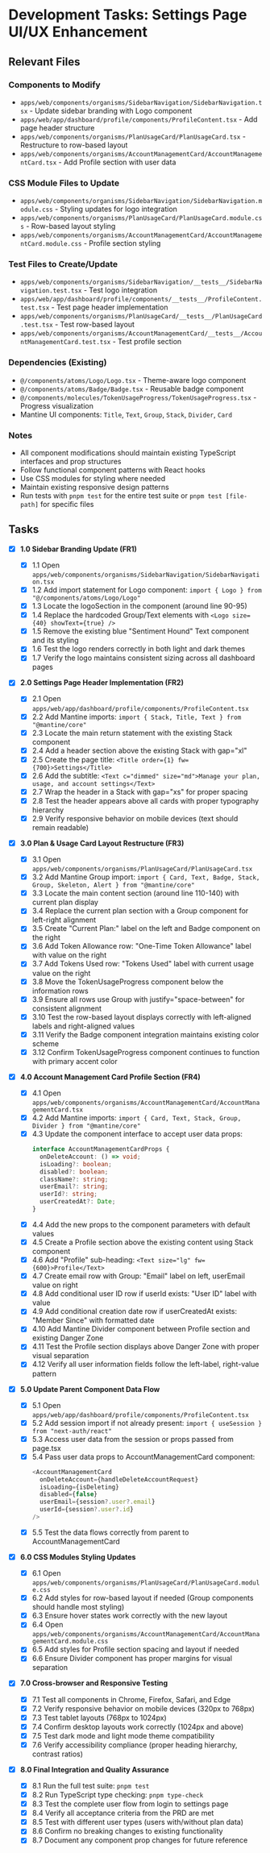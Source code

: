 # Development Tasks: Settings Page UI/UX Enhancement

## Relevant Files

### Components to Modify

- `apps/web/components/organisms/SidebarNavigation/SidebarNavigation.tsx` - Update sidebar branding with Logo component
- `apps/web/app/dashboard/profile/components/ProfileContent.tsx` - Add page header structure
- `apps/web/components/organisms/PlanUsageCard/PlanUsageCard.tsx` - Restructure to row-based layout
- `apps/web/components/organisms/AccountManagementCard/AccountManagementCard.tsx` - Add Profile section with user data

### CSS Module Files to Update

- `apps/web/components/organisms/SidebarNavigation/SidebarNavigation.module.css` - Styling updates for logo integration
- `apps/web/components/organisms/PlanUsageCard/PlanUsageCard.module.css` - Row-based layout styling
- `apps/web/components/organisms/AccountManagementCard/AccountManagementCard.module.css` - Profile section styling

### Test Files to Create/Update

- `apps/web/components/organisms/SidebarNavigation/__tests__/SidebarNavigation.test.tsx` - Test logo integration
- `apps/web/app/dashboard/profile/components/__tests__/ProfileContent.test.tsx` - Test page header implementation
- `apps/web/components/organisms/PlanUsageCard/__tests__/PlanUsageCard.test.tsx` - Test row-based layout
- `apps/web/components/organisms/AccountManagementCard/__tests__/AccountManagementCard.test.tsx` - Test profile section

### Dependencies (Existing)

- `@/components/atoms/Logo/Logo.tsx` - Theme-aware logo component
- `@/components/atoms/Badge/Badge.tsx` - Reusable badge component
- `@/components/molecules/TokenUsageProgress/TokenUsageProgress.tsx` - Progress visualization
- Mantine UI components: `Title`, `Text`, `Group`, `Stack`, `Divider`, `Card`

### Notes

- All component modifications should maintain existing TypeScript interfaces and prop structures
- Follow functional component patterns with React hooks
- Use CSS modules for styling where needed
- Maintain existing responsive design patterns
- Run tests with `pnpm test` for the entire test suite or `pnpm test [file-path]` for specific files

## Tasks

- [x] **1.0 Sidebar Branding Update (FR1)**

  - [x] 1.1 Open `apps/web/components/organisms/SidebarNavigation/SidebarNavigation.tsx`
  - [x] 1.2 Add import statement for Logo component: `import { Logo } from "@/components/atoms/Logo/Logo"`
  - [x] 1.3 Locate the logoSection in the component (around line 90-95)
  - [x] 1.4 Replace the hardcoded Group/Text elements with `<Logo size={40} showText={true} />`
  - [x] 1.5 Remove the existing blue "Sentiment Hound" Text component and its styling
  - [x] 1.6 Test the logo renders correctly in both light and dark themes
  - [x] 1.7 Verify the logo maintains consistent sizing across all dashboard pages

- [x] **2.0 Settings Page Header Implementation (FR2)**

  - [x] 2.1 Open `apps/web/app/dashboard/profile/components/ProfileContent.tsx`
  - [x] 2.2 Add Mantine imports: `import { Stack, Title, Text } from "@mantine/core"`
  - [x] 2.3 Locate the main return statement with the existing Stack component
  - [x] 2.4 Add a header section above the existing Stack with gap="xl"
  - [x] 2.5 Create the page title: `<Title order={1} fw={700}>Settings</Title>`
  - [x] 2.6 Add the subtitle: `<Text c="dimmed" size="md">Manage your plan, usage, and account settings</Text>`
  - [x] 2.7 Wrap the header in a Stack with gap="xs" for proper spacing
  - [x] 2.8 Test the header appears above all cards with proper typography hierarchy
  - [x] 2.9 Verify responsive behavior on mobile devices (text should remain readable)

- [x] **3.0 Plan & Usage Card Layout Restructure (FR3)**

  - [x] 3.1 Open `apps/web/components/organisms/PlanUsageCard/PlanUsageCard.tsx`
  - [x] 3.2 Add Mantine Group import: `import { Card, Text, Badge, Stack, Group, Skeleton, Alert } from "@mantine/core"`
  - [x] 3.3 Locate the main content section (around line 110-140) with current plan display
  - [x] 3.4 Replace the current plan section with a Group component for left-right alignment
  - [x] 3.5 Create "Current Plan:" label on the left and Badge component on the right
  - [x] 3.6 Add Token Allowance row: "One-Time Token Allowance" label with value on the right
  - [x] 3.7 Add Tokens Used row: "Tokens Used" label with current usage value on the right
  - [x] 3.8 Move the TokenUsageProgress component below the information rows
  - [x] 3.9 Ensure all rows use Group with justify="space-between" for consistent alignment
  - [x] 3.10 Test the row-based layout displays correctly with left-aligned labels and right-aligned values
  - [x] 3.11 Verify the Badge component integration maintains existing color scheme
  - [x] 3.12 Confirm TokenUsageProgress component continues to function with primary accent color

- [x] **4.0 Account Management Card Profile Section (FR4)**

  - [x] 4.1 Open `apps/web/components/organisms/AccountManagementCard/AccountManagementCard.tsx`
  - [x] 4.2 Add Mantine imports: `import { Card, Text, Stack, Group, Divider } from "@mantine/core"`
  - [x] 4.3 Update the component interface to accept user data props:
    ```typescript
    interface AccountManagementCardProps {
      onDeleteAccount: () => void;
      isLoading?: boolean;
      disabled?: boolean;
      className?: string;
      userEmail?: string;
      userId?: string;
      userCreatedAt?: Date;
    }
    ```
  - [x] 4.4 Add the new props to the component parameters with default values
  - [x] 4.5 Create a Profile section above the existing content using Stack component
  - [x] 4.6 Add "Profile" sub-heading: `<Text size="lg" fw={600}>Profile</Text>`
  - [x] 4.7 Create email row with Group: "Email" label on left, userEmail value on right
  - [x] 4.8 Add conditional user ID row if userId exists: "User ID" label with value
  - [x] 4.9 Add conditional creation date row if userCreatedAt exists: "Member Since" with formatted date
  - [x] 4.10 Add Mantine Divider component between Profile section and existing Danger Zone
  - [x] 4.11 Test the Profile section displays above Danger Zone with proper visual separation
  - [x] 4.12 Verify all user information fields follow the left-label, right-value pattern

- [x] **5.0 Update Parent Component Data Flow**

  - [x] 5.1 Open `apps/web/app/dashboard/profile/components/ProfileContent.tsx`
  - [x] 5.2 Add session import if not already present: `import { useSession } from "next-auth/react"`
  - [x] 5.3 Access user data from the session or props passed from page.tsx
  - [x] 5.4 Pass user data props to AccountManagementCard component:
    ```typescript
    <AccountManagementCard
      onDeleteAccount={handleDeleteAccountRequest}
      isLoading={isDeleting}
      disabled={false}
      userEmail={session?.user?.email}
      userId={session?.user?.id}
    />
    ```
  - [x] 5.5 Test the data flows correctly from parent to AccountManagementCard

- [x] **6.0 CSS Modules Styling Updates**

  - [x] 6.1 Open `apps/web/components/organisms/PlanUsageCard/PlanUsageCard.module.css`
  - [x] 6.2 Add styles for row-based layout if needed (Group components should handle most styling)
  - [x] 6.3 Ensure hover states work correctly with the new layout
  - [x] 6.4 Open `apps/web/components/organisms/AccountManagementCard/AccountManagementCard.module.css`
  - [x] 6.5 Add styles for Profile section spacing and layout if needed
  - [x] 6.6 Ensure Divider component has proper margins for visual separation

- [x] **7.0 Cross-browser and Responsive Testing**

  - [x] 7.1 Test all components in Chrome, Firefox, Safari, and Edge
  - [x] 7.2 Verify responsive behavior on mobile devices (320px to 768px)
  - [x] 7.3 Test tablet layouts (768px to 1024px)
  - [x] 7.4 Confirm desktop layouts work correctly (1024px and above)
  - [x] 7.5 Test dark mode and light mode theme compatibility
  - [x] 7.6 Verify accessibility compliance (proper heading hierarchy, contrast ratios)

- [x] **8.0 Final Integration and Quality Assurance**
  - [x] 8.1 Run the full test suite: `pnpm test`
  - [x] 8.2 Run TypeScript type checking: `pnpm type-check`
  - [x] 8.3 Test the complete user flow from login to settings page
  - [x] 8.4 Verify all acceptance criteria from the PRD are met
  - [x] 8.5 Test with different user types (users with/without plan data)
  - [x] 8.6 Confirm no breaking changes to existing functionality
  - [x] 8.7 Document any component prop changes for future reference
